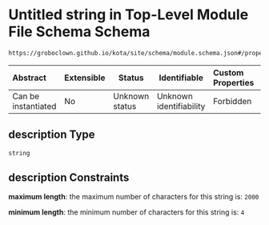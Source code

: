 # Untitled string in Top-Level Module File Schema Schema

```txt
https://groboclown.github.io/kota/site/schema/module.schema.json#/properties/description
```




| Abstract            | Extensible | Status         | Identifiable            | Custom Properties | Additional Properties | Access Restrictions | Defined In                                                                                 |
| :------------------ | ---------- | -------------- | ----------------------- | :---------------- | --------------------- | ------------------- | ------------------------------------------------------------------------------------------ |
| Can be instantiated | No         | Unknown status | Unknown identifiability | Forbidden         | Allowed               | none                | [module.schema.json\*](../../../../docs/bin/out/module.schema.json "open original schema") |

## description Type

`string`

## description Constraints

**maximum length**: the maximum number of characters for this string is: `2000`

**minimum length**: the minimum number of characters for this string is: `4`
